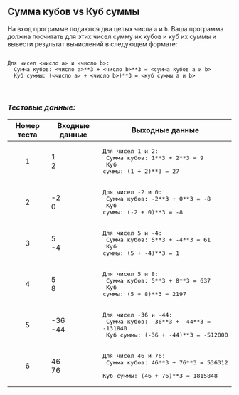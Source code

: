 ## Сумма кубов vs Куб суммы

На вход программе подаются два целых числа <code>a</code> и <code>b</code>.
Ваша программа должна посчитать для этих чисел сумму их кубов и куб их суммы и вывести результат вычислений в следующем формате:

<pre><code>
Для чисел <число a> и <число b>:
  Сумма кубов: <число a>**3 + <число b>**3 = <сумма кубов a и b>
  Куб суммы: (<число a> + <число b>)**3 = <куб суммы a и b>
</code></pre>

<br>

### *Тестовые данные:*

| Номер теста | Входные данные | Выходные данные                                                                                                         |
|:-----------:|----------------|-------------------------------------------------------------------------------------------------------------------------|
|      1      | 1<br>2         | <pre>Для чисел 1 и 2:<br>  Сумма кубов: 1\**3 + 2\**3 = 9<br>  Куб суммы: (1 + 2)\**3 = 27</pre>                        |
|      2      | -2<br>0        | <pre>Для чисел -2 и 0:<br>  Сумма кубов: -2\**3 + 0\**3 = -8<br>  Куб суммы: (-2 + 0)\**3 = -8</pre>                    |
|      3      | 5<br>-4        | <pre>Для чисел 5 и -4:<br>  Сумма кубов: 5\**3 + -4\**3 = 61<br>  Куб суммы: (5 + -4)\**3 = 1</pre>                     |
|      4      | 5<br>8         | <pre>Для чисел 5 и 8:<br>  Сумма кубов: 5\**3 + 8\**3 = 637<br>  Куб суммы: (5 + 8)\**3 = 2197</pre>                    |
|      5      | -36<br>-44     | <pre>Для чисел -36 и -44:<br>  Сумма кубов: -36\**3 + -44\**3 = -131840<br>  Куб суммы: (-36 + -44)\**3 = -512000</pre> |
|      6      | 46<br>76       | <pre>Для чисел 46 и 76:<br>  Сумма кубов: 46\**3 + 76\**3 = 536312<br>  Куб суммы: (46 + 76)\**3 = 1815848</pre>        |